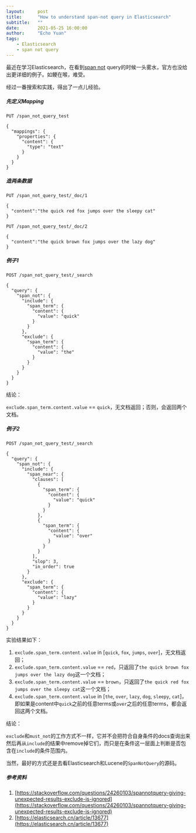 ```yaml
---
layout:     post
title:      "How to understand span-not query in Elasticsearch"
subtitle:   ""
date:       2021-05-25 16:00:00
author:     "Echo Yuan"
tags:
    - Elasticsearch
    - span not query
---
```

最近在学习Elasticsearch，在看到[span not](https://www.elastic.co/guide/en/elasticsearch/reference/7.2/query-dsl-span-not-query.html) query的时候一头雾水，官方也没给出更详细的例子。如鲠在喉，难受。

经过一番搜索和实践，得出了一点儿经验。

##### 先定义Mapping
```
PUT /span_not_query_test

{
  "mappings": {
    "properties": {
      "content": {
        "type": "text"
      }
    }
  }
}
```

##### 造两条数据
```
PUT /span_not_query_test/_doc/1

{
  "content":"the quick red fox jumps over the sleepy cat"
}

PUT /span_not_query_test/_doc/2

{
  "content":"the quick brown fox jumps over the lazy dog"
}
```

##### 例子1
```
POST /span_not_query_test/_search

{
  "query": {
    "span_not": {
      "include": {
        "span_term": {
          "content": {
            "value": "quick"
          }
        }
      },
      "exclude": {
        "span_term": {
          "content": {
            "value": "the"
          }
        }
      }
    }
  }
}
```
结论：
    
`exclude.span_term.content.value` == `quick`，无文档返回；否则，会返回两个文档。

##### 例子2
```
POST /span_not_query_test/_search

{
  "query": {
    "span_not": {
      "include": {
        "span_near": {
          "clauses": [
            {
              "span_term": {
                "content": {
                  "value": "quick"
                }
              }
            },
            {
              "span_term": {
                "content": {
                  "value": "over"
                }
              }
            }
          ],
          "slop": 3,
          "in_order": true
        }
      },
      "exclude": {
        "span_term": {
          "content": {
            "value": "lazy"
          }
        }
      }
    }
  }
}
```
实验结果如下：

1. `exclude.span_term.content.value` in [`quick`, `fox`, `jumps`, `over`]，无文档返回；
2. `exclude.span_term.content.value` == `red`，只返回了`the quick brown fox jumps over the lazy dog`这一个文档；
3. `exclude.span_term.content.value` == `brown`，只返回了`the quick red fox jumps over the sleepy cat`这一个文档；
4. `exclude.span_term.content.value` in [`the`, `over`, `lazy`, `dog`, `sleepy`, `cat`]，即如果是content中`quick`之前的任意terms或`over`之后的任意terms，都会返回这两个文档。

结论：

`exclude`和`must_not`的工作方式不一样，它并不会把符合自身条件的docs查询出来然后再从`include`的结果中remove掉它们，而只是在条件这一层面上判断是否包含在`include`的条件范围内。

当然，最好的方式还是去看Elasticsearch和Lucene的`SpanNotQuery`的源码。

##### 参考资料
1. [https://stackoverflow.com/questions/24260103/spannotquery-giving-unexpected-results-exclude-is-ignored](https://stackoverflow.com/questions/24260103/spannotquery-giving-unexpected-results-exclude-is-ignored)
2. [https://elasticsearch.cn/article/13677](https://elasticsearch.cn/article/13677)
